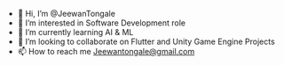 - 👋 Hi, I’m @JeewanTongale
- 👀 I’m interested in Software Development role
- 🌱 I’m currently learning AI & ML
- 💞️ I’m looking to collaborate on Flutter and Unity Game Engine Projects
- 📫 How to reach me Jeewantongale@gmail.com

<!---
JeewanTongale/JeewanTongale is a ✨ special ✨ repository because its `README.md` (this file) appears on your GitHub profile.
You can click the Preview link to take a look at your changes.
--->
